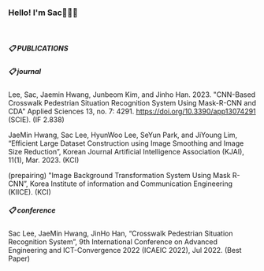 <h3 font style="consolas">Hello! I'm Sac🙋🏻‍♂️</h3>
<br>


##### 📋 PUBLICATIONS


##### 📋 journal
Lee, Sac, Jaemin Hwang, Junbeom Kim, and Jinho Han. 2023. "CNN-Based Crosswalk Pedestrian Situation Recognition System Using Mask-R-CNN and CDA" Applied Sciences 13, no. 7: 4291. https://doi.org/10.3390/app13074291 (SCIE). (IF 2.838)

JaeMin Hwang, Sac Lee, HyunWoo Lee, SeYun Park, and JiYoung Lim, “Efficient Large Dataset Construction using Image Smoothing and Image Size Reduction”, Korean Journal Artificial Intelligence Association (KJAI), 11(1), Mar. 2023. (KCI)

(prepairing) "Image Background Transformation System Using Mask R-CNN”, Korea Institute of information and Communication Engineering (KIICE). (KCI)

##### 📋 conference
Sac Lee, JaeMin Hwang, JinHo Han, “Crosswalk Pedestrian Situation Recognition System”, 9th International Conference on Advanced Engineering and ICT-Convergence 2022 (ICAEIC 2022), Jul 2022. (Best Paper)
